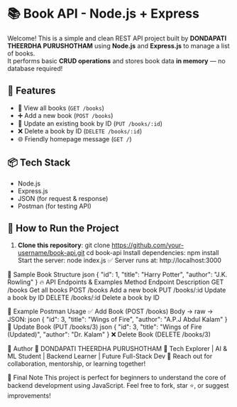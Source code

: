 # 📚 Book API - Node.js + Express

Welcome! This is a simple and clean REST API project built by **DONDAPATI THEERDHA PURUSHOTHAM** using **Node.js** and **Express.js** to manage a list of books.  
It performs basic **CRUD operations** and stores book data **in memory** — no database required!

## 🚀 Features

- 📖 View all books (`GET /books`)
- ➕ Add a new book (`POST /books`)
- 🔁 Update an existing book by ID (`PUT /books/:id`)
- ❌ Delete a book by ID (`DELETE /books/:id`)
- 🌐 Friendly homepage message (`GET /`)

## 📦 Tech Stack

- Node.js
- Express.js
- JSON (for request & response)
- Postman (for testing API)

## 🧪 How to Run the Project

1. **Clone this repository**:
   git clone https://github.com/your-username/book-api.git
   cd book-api
Install dependencies:
npm install
Start the server:
node index.js
✅ Server runs at:
http://localhost:3000

🔄 Sample Book Structure
json
{
  "id": 1,
  "title": "Harry Potter",
  "author": "J.K. Rowling"
}
🔥 API Endpoints & Examples
Method	Endpoint	Description
GET	/books	Get all books
POST	/books	Add a new book
PUT	/books/:id	Update a book by ID
DELETE	/books/:id	Delete a book by ID

📮 Example Postman Usage
✅ Add Book (POST /books)
Body → raw → JSON:
json
{
  "id": 3,
  "title": "Wings of Fire",
  "author": "A.P.J Abdul Kalam"
}
🔁 Update Book (PUT /books/3)
json
{
  "id": 3,
  "title": "Wings of Fire (Updated)",
  "author": "Dr. Kalam"
}
❌ Delete Book (DELETE /books/3)

🧔 Author
👑 DONDAPATI THEERDHA PURUSHOTHAM
🎯 Tech Explorer | AI & ML Student | Backend Learner | Future Full-Stack Dev
💬 Reach out for collaboration, mentorship, or learning together!

🏁 Final Note
This project is perfect for beginners to understand the core of backend development using JavaScript.
Feel free to fork, star ⭐, or suggest improvements!









